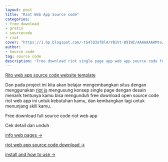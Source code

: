 ```yaml
---
layout: post
title: "Riot Web App Source code"
categories: 
- free download
- gratis
- sourcecode
- riot
cover: "https://1.bp.blogspot.com/-tG4lQ3afBlA/YB1Vt-B9IWI/AAAAAAAAMto/XD5IVEfZnbsUAMrGOM7vTADzzN9ZMJENQCLcBGAsYHQ/s1349/build%2Bsingle%2Bpage%2Bapp%2Bwith%2Briot%2Bfull%2Bsource%2Bcode%2B%25281%2529.png"
author:
- Source code
tag: source code
description: "Free download riot single page app web app source code full"
---
```

[Rito web app source code website template]({{page.url}}) 

Dan pada project ini kita akan belajar mengembangkan situs dengan menggunakan [riot js](https://riot.js.org/) mengusung konsep single page dengan desain menarik tentunya kamu bisa mengunduh free download open source code riot web app ini untuk kebutuhan kamu, dan kembangkan lagi untuk menunjang skill kamu. 

Free download full source code riot web app

Cek detail dan unduh 

[info web pages →](https://mesinkasir.github.io/riotweb/)

[riot web app source code download →](https://github.com/mesinkasir/riotweb)

[install and how to use →](https://www.hockeycomputindo.com/2021/02/how-to-create-single-app-website-using.html)
